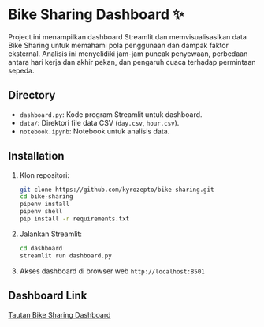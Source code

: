 # Bike Sharing Dashboard ✨

Project ini menampilkan dashboard Streamlit dan memvisualisasikan data Bike Sharing untuk memahami pola penggunaan dan dampak faktor eksternal. Analisis ini menyelidiki jam-jam puncak penyewaan, perbedaan antara hari kerja dan akhir pekan, dan pengaruh cuaca terhadap permintaan sepeda.

## Directory
- `dashboard.py`: Kode program Streamlit untuk dashboard.
- `data/`: Direktori file data CSV (`day.csv`, `hour.csv`).
- `notebook.ipynb`: Notebook untuk analisis data.

## Installation
1. Klon repositori:
   ```bash
   git clone https://github.com/kyrozepto/bike-sharing.git
   cd bike-sharing
   pipenv install
   pipenv shell
   pip install -r requirements.txt
   ```
2. Jalankan Streamlit:
   ```bash
   cd dashboard
   streamlit run dashboard.py
   ```
3. Akses dashboard di browser web `http://localhost:8501`

## Dashboard Link
<a href='https://kyrozepto-submission-bikesharing.streamlit.app/' target='_blank'>Tautan Bike Sharing Dashboard</a>
